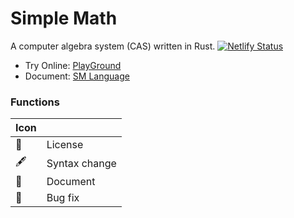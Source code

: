 Simple Math
===========

A computer algebra system (CAS) written in Rust. [![Netlify Status](https://api.netlify.com/api/v1/badges/d09ddb19-da8b-42d0-b789-3ab2784dee67/deploy-status)](https://app.netlify.com/sites/sm-lang/deploys)

- Try Online: [PlayGround](https://galaster.github.io/SimpleMath/)
- Document: [SM Language](https://sm-lang.netlify.app/)



### Functions


| Icon |               |
| :--- | :------------ |
| 📑    | License       |
| 🖋    | Syntax change |
| 📖    | Document      |
| 🔧    | Bug fix       |